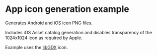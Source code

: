# App icon generation example

Generates Android and iOS icon PNG files. 

Includes iOS Asset catalog generation and disables transparency of the 1024x1024 icon as required by Apple. 

Example uses the [libGDX](https://github.com/libgdx/libgdx) icon.